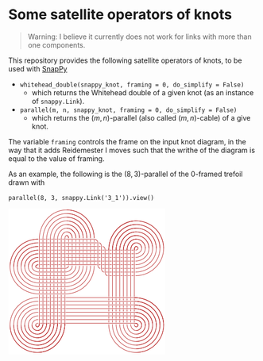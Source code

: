 # Some satellite operators of knots
> Warning: I believe it currently does not work for links with more than one components.

This repository provides the following satellite operators of knots, to be used with [SnapPy](https://snappy.computop.org)
    
- ```whitehead_double(snappy_knot, framing = 0, do_simplify = False)``` 
    - which returns the Whitehead double of a given knot (as an instance of ```snappy.Link```).
- ```parallel(m, n, snappy_knot, framing = 0, do_simplify = False)``` 
    - which returns the $(m,n)$-parallel (also called $(m,n)$-cable) of a give knot.

The variable ```framing``` controls the frame on the input knot diagram, 
in the way that it adds Reidemester I moves such that the writhe of the diagram is equal to the value of framing. 

As an example, the following is the $(8,3)$-parallel of the $0$-framed trefoil drawn with
````
parallel(8, 3, snappy.Link('3_1')).view()
````

![Failed to display image; see parallel(8,3, 3_1).pdf under the repository instead](./parallel(8,3,%203_1).png "The (8,3)-parallel of 0-framed trefoil")